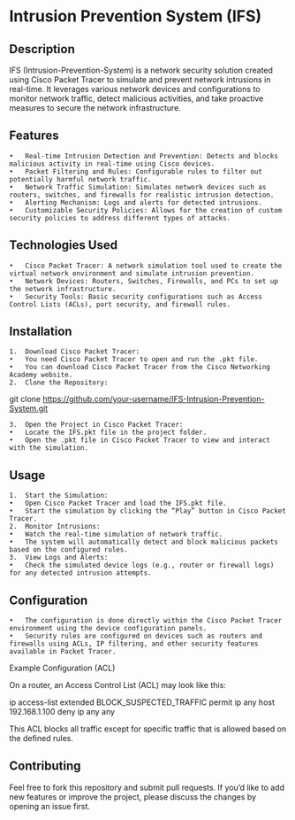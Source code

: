 
# Intrusion Prevention System (IFS)

## Description

IFS (Intrusion-Prevention-System) is a network security solution created using Cisco Packet Tracer to simulate and prevent network intrusions in real-time. It leverages various network devices and configurations to monitor network traffic, detect malicious activities, and take proactive measures to secure the network infrastructure.

## Features
	•	Real-time Intrusion Detection and Prevention: Detects and blocks malicious activity in real-time using Cisco devices.
	•	Packet Filtering and Rules: Configurable rules to filter out potentially harmful network traffic.
	•	Network Traffic Simulation: Simulates network devices such as routers, switches, and firewalls for realistic intrusion detection.
	•	Alerting Mechanism: Logs and alerts for detected intrusions.
	•	Customizable Security Policies: Allows for the creation of custom security policies to address different types of attacks.

## Technologies Used
	•	Cisco Packet Tracer: A network simulation tool used to create the virtual network environment and simulate intrusion prevention.
	•	Network Devices: Routers, Switches, Firewalls, and PCs to set up the network infrastructure.
	•	Security Tools: Basic security configurations such as Access Control Lists (ACLs), port security, and firewall rules.

## Installation
	1.	Download Cisco Packet Tracer:
	•	You need Cisco Packet Tracer to open and run the .pkt file.
	•	You can download Cisco Packet Tracer from the Cisco Networking Academy website.
	2.	Clone the Repository:

git clone https://github.com/your-username/IFS-Intrusion-Prevention-System.git


	3.	Open the Project in Cisco Packet Tracer:
	•	Locate the IFS.pkt file in the project folder.
	•	Open the .pkt file in Cisco Packet Tracer to view and interact with the simulation.

## Usage
	1.	Start the Simulation:
	•	Open Cisco Packet Tracer and load the IFS.pkt file.
	•	Start the simulation by clicking the “Play” button in Cisco Packet Tracer.
	2.	Monitor Intrusions:
	•	Watch the real-time simulation of network traffic.
	•	The system will automatically detect and block malicious packets based on the configured rules.
	3.	View Logs and Alerts:
	•	Check the simulated device logs (e.g., router or firewall logs) for any detected intrusion attempts.

## Configuration
	•	The configuration is done directly within the Cisco Packet Tracer environment using the device configuration panels.
	•	Security rules are configured on devices such as routers and firewalls using ACLs, IP filtering, and other security features available in Packet Tracer.

Example Configuration (ACL)

On a router, an Access Control List (ACL) may look like this:

ip access-list extended BLOCK_SUSPECTED_TRAFFIC
 permit ip any host 192.168.1.100
 deny ip any any

This ACL blocks all traffic except for specific traffic that is allowed based on the defined rules.

## Contributing

Feel free to fork this repository and submit pull requests. If you’d like to add new features or improve the project, please discuss the changes by opening an issue first.


